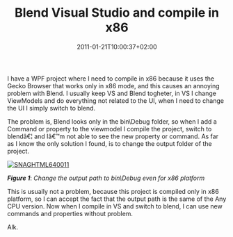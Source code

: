 ﻿---
title: "Blend Visual Studio and compile in x86"
description: ""
date: 2011-01-21T10:00:37+02:00
draft: false
tags: [Blend,WPF]
categories: [WPF]
---
I have a WPF project where I need to compile in x86 because it uses the Gecko Browser that works only in x86 mode, and this causes an annoying problem with Blend. I usually keep VS and Blend togheter, in VS I change ViewModels and do everything not related to the UI, when I need to change the UI I simply switch to blend.

The problem is, Blend looks only in the bin\Debug folder, so when I add a Command or property to the viewmodel I compile the project, switch to blendâ€¦ and Iâ€™m not able to see the new property or command. As far as I know the only solution I found, is to change the output folder of the project.

[![SNAGHTML640011](http://www.codewrecks.com/blog/wp-content/uploads/2011/01/SNAGHTML640011_thumb.png "SNAGHTML640011")](http://www.codewrecks.com/blog/wp-content/uploads/2011/01/SNAGHTML640011.png)

 ***Figure 1***: *Change the output path to bin\Debug even for x86 platform*

This is usually not a problem, because this project is compiled only in x86 platform, so I can accept the fact that the output path is the same of the Any CPU version. Now when I compile in VS and switch to blend, I can use new commands and properties without problem.

Alk.
